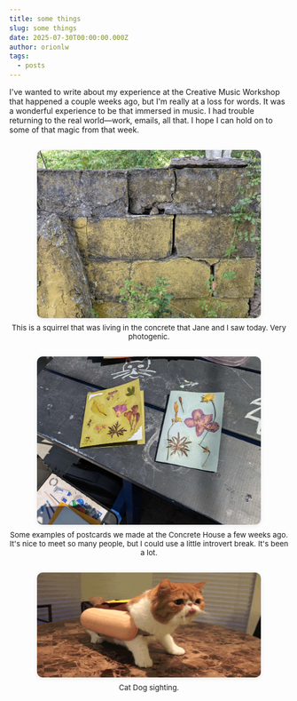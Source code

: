 ```yaml
---
title: some things
slug: some things
date: 2025-07-30T00:00:00.000Z
author: orionlw
tags:
  - posts
---
```


I've wanted to write about my experience at the Creative Music Workshop that happened a couple weeks ago, but I'm really at a loss for words. It was a wonderful experience to be that immersed in music. I had trouble returning to the real world—work, emails, all that. I hope I can hold on to some of that magic from that week.

<div style="text-align:center; margin: 2em 0;">
  <img src="./2048-1538-max.jpg" alt="Squirrel" style="max-width: 80%; border-radius: 10px; box-shadow: 0 2px 8px rgba(0,0,0,0.08);">
  <div style="font-size:0.95em; color:var(--muted-color); margin-top:0.5em;">This is a squirrel that was living in the concrete that Jane and I saw today. Very photogenic.</div>
</div>

<div style="text-align:center; margin: 2em 0;">
  <img src="./flowers.jpg" alt="Flowers" style="max-width: 80%; border-radius: 10px; box-shadow: 0 2px 8px rgba(0,0,0,0.08);">
  <div style="font-size:0.95em; color:var(--muted-color); margin-top:0.5em;">Some examples of postcards we made at the Concrete House a few weeks ago. It's nice to meet so many people, but I could use a little introvert break. It's been a lot.</div>
</div>

<div style="text-align:center; margin: 2em 0;">
  <img src="./catdog.gif" alt="CatDog" style="max-width: 80%; border-radius: 10px; box-shadow: 0 2px 8px rgba(0,0,0,0.08);">
  <div style="font-size:0.95em; color:var(--muted-color); margin-top:0.5em;">Cat Dog sighting.</div>
</div>
